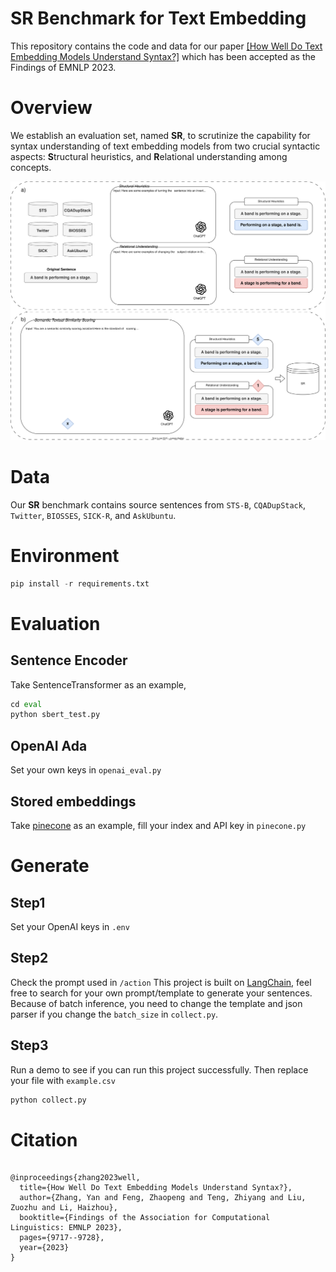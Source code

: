 # SR Benchmark for Text Embedding

This repository contains the code and data for our paper [[How Well Do Text Embedding Models Understand Syntax?]](https://arxiv.org/abs/2311.07996) which has been accepted as the Findings of EMNLP 2023.

# Overview

We establish an evaluation set, named **SR**, to scrutinize the capability for syntax understanding of text embedding models from two crucial syntactic aspects: **S**tructural heuristics, and **R**elational understanding among concepts.

![fig2.svg](fig/fig2.svg)

# Data

Our **SR** benchmark contains source sentences from `STS-B`, `CQADupStack`, `Twitter`, `BIOSSES`, `SICK-R`, and `AskUbuntu`. 

# Environment

```python
pip install -r requirements.txt
```

# Evaluation

## Sentence Encoder

Take SentenceTransformer as an example,

```python
cd eval
python sbert_test.py
```

## OpenAI Ada

Set your own keys in `openai_eval.py`

## Stored embeddings

Take [pinecone](https://www.pinecone.io/) as an example, fill your index and API key in `pinecone.py`

# Generate

## Step1

Set your OpenAI keys in `.env`

## Step2

Check the prompt used in `/action` This project is built on [LangChain](https://github.com/langchain-ai/langchain), feel free to search for your own prompt/template to generate your sentences. Because of batch inference, you need to change the template and json parser if you change the `batch_size` in `collect.py`.

## Step3

Run a demo to see if you can run this project successfully. Then replace your file with `example.csv`

```python
python collect.py
```

# Citation

```

@inproceedings{zhang2023well,
  title={How Well Do Text Embedding Models Understand Syntax?},
  author={Zhang, Yan and Feng, Zhaopeng and Teng, Zhiyang and Liu, Zuozhu and Li, Haizhou},
  booktitle={Findings of the Association for Computational Linguistics: EMNLP 2023},
  pages={9717--9728},
  year={2023}
}

```

